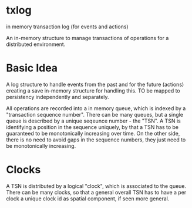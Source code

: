 # txlog
in memory transaction log (for events and actions)

An in-memory structure to manage transactions of operations for a distributed environment.

# Basic Idea
A log structure to handle events from the past and for the future (actions) creating a save in-memory structure for handling this. TO be mapped to persistency independently and separately.

All operations are recorded into a in memory queue, which is indexed by a "transaction sequence number". There can be many queues, but a single queue is described by a unique seqeunce number - the "TSN". A TSN is identifying a position in the sequence uniquely, by that a TSN has to be guaranteed to be monotonically increasing over time. On the other side, there is no need to avoid gaps in the sequence numbers, they just need to be monotonically increasing.

# Clocks
A TSN is distributed by a logical "clock", which is associated to the queue. There can be many clocks, so that a general overall TSN has to have a per clock a unique clock id as spatial component, if seen more general. 



